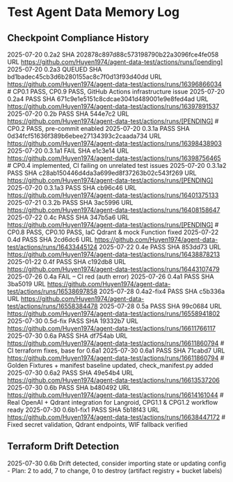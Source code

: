 # Test Agent Data Memory Log

## Checkpoint Compliance History

2025-07-20 0.2a2 SHA 202878c897d88c573198790b22a3096fce4fe058 URL https://github.com/Huyen1974/agent-data-test/actions/runs/[pending]
2025-07-20 0.2a3 QUEUED SHA bd1badec45cb3d6b280155ac8c7f0d13f93d40dd URL https://github.com/Huyen1974/agent-data-test/actions/runs/16396866034 # CP0.1 PASS, CP0.9 PASS, GitHub Actions infrastructure issue
2025-07-20 0.2a4 PASS SHA 671c9e1e5151c8cdcae3041d489001e9e8fed4ad URL https://github.com/Huyen1974/agent-data-test/actions/runs/16397891537
2025-07-20 0.2b PASS SHA 544e7c2 URL https://github.com/Huyen1974/agent-data-test/actions/runs/[PENDING] # CP0.2 PASS, pre-commit enabled
2025-07-20 0.3.1a PASS SHA 0d34fcf51636f389b6ebee27134393c2caada734 URL https://github.com/Huyen1974/agent-data-test/actions/runs/16398438903
2025-07-20 0.3.1a1 FAIL SHA e1c3e14 URL https://github.com/Huyen1974/agent-data-test/actions/runs/16398756465 # CP0.4 implemented, CI failing on unrelated test issues
2025-07-20 0.3.1a2 PASS SHA c28ab150446d4da3a699ed8f37263b02c543f269 URL https://github.com/Huyen1974/agent-data-test/actions/runs/[PENDING]
2025-07-20 0.3.1a3 PASS SHA cb96c46 URL https://github.com/Huyen1974/agent-data-test/actions/runs/16401375133
2025-07-21 0.3.2b PASS SHA 3ac5996 URL https://github.com/Huyen1974/agent-data-test/actions/runs/16408158647
2025-07-22 0.4c PASS SHA 347b5a6 URL https://github.com/Huyen1974/agent-data-test/actions/runs/[PENDING] # CP0.8 PASS, CP0.10 PASS, IaC Qdrant & mock Function fixed
2025-07-22 0.4d PASS SHA 2cd6dc6 URL https://github.com/Huyen1974/agent-data-test/actions/runs/16433445124
2025-07-22 0.4e PASS SHA 853dd73 URL https://github.com/Huyen1974/agent-data-test/actions/runs/16438878213
2025-01-22 0.4f PASS SHA c192db8 URL https://github.com/Huyen1974/agent-data-test/actions/runs/16443107479
2025-07-26 0.4a FAIL – CI red (auth error)
2025-07-26 0.4a1 PASS SHA 3ba5019 URL https://github.com/Huyen1974/agent-data-test/actions/runs/16538697858
2025-07-28 0.4a2-fix4 PASS SHA c5b336a URL https://github.com/Huyen1974/agent-data-test/actions/runs/16558384478
2025-07-28 0.5a PASS SHA 99c0684 URL https://github.com/Huyen1974/agent-data-test/actions/runs/16558941802
2025-07-30 0.5d-fix PASS SHA 19332b7 URL https://github.com/Huyen1974/agent-data-test/actions/runs/16611766117
2025-07-30 0.6a PASS SHA df754ab URL https://github.com/Huyen1974/agent-data-test/actions/runs/16611860794 # CI terraform fixes, base for 0.6a1
2025-07-30 0.6a1 PASS SHA 71cabd7 URL https://github.com/Huyen1974/agent-data-test/actions/runs/16611860794 # Golden Fixtures + manifest baseline updated, check_manifest.py added
2025-07-30 0.6a2 PASS SHA 49e54b4 URL https://github.com/Huyen1974/agent-data-test/actions/runs/16613537206
2025-07-30 0.6b PASS SHA b480492 URL https://github.com/Huyen1974/agent-data-test/actions/runs/16614161044 # Real OpenAI + Qdrant integration for Langroid, CPG1.1 & CPG1.2 workflow ready
2025-07-30 0.6b1-fix1 PASS SHA 5b18f43 URL https://github.com/Huyen1974/agent-data-test/actions/runs/16638447172 # Fixed secret validation, Qdrant endpoints, WIF fallback verified

## Terraform Drift Detection
2025-07-30 0.6b Drift detected, consider importing state or updating config - Plan: 2 to add, 7 to change, 0 to destroy (artifact registry + bucket labels)
